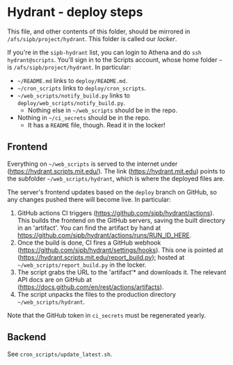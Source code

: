 # Hydrant - deploy steps

This file, and other contents of this folder, should be mirrored in `/afs/sipb/project/hydrant`. This folder is called our *locker*.

If you're in the `sipb-hydrant` list, you can login to Athena and do `ssh hydrant@scripts`. You'll sign in to the Scripts account, whose home folder `~` is `/afs/sipb/project/hydrant`. In particular:

- `~/README.md` links to `deploy/README.md`.
- `~/cron_scripts` links to `deploy/cron_scripts`.
- `~/web_scripts/notify_build.py` links to `deploy/web_scripts/notify_build.py`.
  - Nothing else in `~/web_scripts` should be in the repo.
- Nothing in `~/ci_secrets` should be in the repo.
  - It has a `README` file, though. Read it in the locker!

## Frontend

Everything on `~/web_scripts` is served to the internet under (https://hydrant.scripts.mit.edu/). The link (https://hydrant.mit.edu) points to the subfolder `~/web_scripts/hydrant`, which is where the deployed files are.

The server's frontend updates based on the `deploy` branch on GitHub, so any changes pushed there will become live. In particular:

1. GitHub actions CI triggers (https://github.com/sipb/hydrant/actions). This builds the frontend on the GitHub servers, saving the built directory in an 'artifact'. You can find the artifact by hand at https://github.com/sipb/hydrant/actions/runs/RUN_ID_HERE.
2. Once the build is done, CI fires a GitHub webhook (https://github.com/sipb/hydrant/settings/hooks). This one is pointed at (https://hydrant.scripts.mit.edu/report_build.py); hosted at `~/web_scripts/report_build.py` in the locker.
3. The script grabs the URL to the 'artifact'* and downloads it. The relevant API docs are on GitHub at (https://docs.github.com/en/rest/actions/artifacts).
4. The script unpacks the files to the production directory `~/web_scripts/hydrant`.

Note that the GitHub token in `ci_secrets` must be regenerated yearly.

## Backend

See `cron_scripts/update_latest.sh`.

